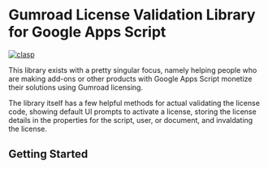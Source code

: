 # Gumroad License Validation Library for Google Apps Script
[![clasp](https://img.shields.io/badge/built%20with-clasp-4285f4.svg)](https://github.com/google/clasp)

This library exists with a pretty singular focus, namely helping people who are making add-ons or other products with Google Apps Script monetize their solutions using Gumroad licensing.

The library itself has a few helpful methods for actual validating the license code, showing default UI prompts to activate a license, storing the license details in the properties for the script, user, or document, and invaldating the license.

## Getting Started
